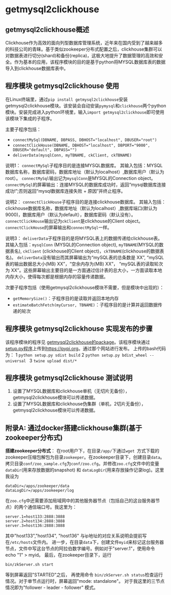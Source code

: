 # getmysql2clickhouse
##  getmysql2clickhouse概述

Clickhouse作为高效的面向列型数据库管理系统，近年来在国内受到了越来越多的科技公司的青睐。基于类似zookeeper分布式配置之后，clickhouse集群可以对数据表进行切分(shard)和备份(replica)，这极大地提升了数据管理的高效和安全。作为基本的应用，该程序模块的目的是基于python将MYSQL数据库表的数据导入到clickhouse数据库表中。

## 程序模块 getmysql2clickhouse 使用

在Linux终端里，通过````pip install getmysql2clickhouse````安装getmysql2clickhouse模块。该安装会自动安装````pymysql````和````clickhouse````两个python模块。安装完成进入python环境里，输入````import getmysql2clickhouse````即可使用该模块下集成的子程序。

主要子程序包括：
+ ````connectMySql(DBNAME, DBPASS, DBHOST="localhost", DBUSER="root")````
+ ````connectClickHouse(DBNAME, DBHOST="localhost", DBPORT="9000", DBUSER="default", DBPASS="")````
+ ````deliverData(mysqlConn, myTBNAME, ckClient, ckTBNAME)````

说明1：
````connectMySql````子程序目的是连接MYSQL数据库。
其输入包括：MYSQL数据库名称，数据库密码，数据库地址（默认为localhost）,数据库用户（默认为root）。
````connectMySql````输出记为````mysqlConn````是MYSQL的Connection object。 
````connectMySql````的屏幕输出：连接MYSQL的数据库成功时，返回“mysql数据库连接成功!”;否则返回“mysql数据库连接失败 + 原因”并终止程序。

说明2：
````connectClickHouse````子程序目的是连接clickhouse数据库。
其输入包括：clickhouse数据库名称，数据库地址（默认为localhost）,数据库端口(默认为9000)，数据库用户（默认为default），数据库密码（默认没有）。
````connectClickHouse````输出记为````ckClient````是clickhouse的Client object。
````connectClickHouse````的屏幕输出和````connectMySql````一样。

说明3：
````deliverData````子程序目的是将MYSQL表上的数据传递给clickhouse表。
其输入包括：````mysqlConn```` (MYSQL的Connection object), ````myTBNAME````(MYSQL的数据表名), ````ckClient```` (clickhouse的Client object)，````ckTBNAME````(clickhouse的数据表名)。
````deliverData````没有输出而其屏幕输出为“mySQL表的总条数是 XX”, “mySQL表的输出数据总大小(MB) XX”，“空余内存为(MB) XX”， “mySQL表的读取轮次为 XX”。这些屏幕输出主要目的是一方面通过估计表的总大小，一方面读取本地内存大小，使得每次都是根据内存的容量传递数据。

次要子程序包括（使用getmysql2clickhouse模块不需要，但是模块中出现的）：
+ ````getMemorySize()````：子程序目的是读取并返回本地内存
+ ````estimateBatchFetch(myCursor, TBNAME)````：子程序目的是计算并返回数据传递的轮次

## 程序模块 getmysql2clickhouse 实现发布的步骤

该程序模块的程序见 [getmysql2clickhouse的package](https://github.com/zhihaogong25/getmysql2clickhouse/blob/main/getmysql2clickhouse/__init__.py)。该程序模块通过[setup.py程序](https://github.com/zhihaogong25/getmysql2clickhouse/blob/main/setup.py)上传到<https://pypi.org>。通过那个网站进行发布。
上传的bash代码为： 1 ````python setup.py sdist build```` 2 ````python setup.py bdist_wheel --universal ```` 3 ````twine upload dist/*````

## 程序模块 getmysql2clickhouse 测试说明

1. 设置了MYSQL数据库和clickhouse单机（无切片无备份），getmysql2clickhouse模块可以传递数据。
2. 设置了MYSQL数据库和clickhouse伪集群（单机，2切片无备份），getmysql2clickhouse模块可以传递数据。

## 附录A: 通过docker搭建clickhouse集群(基于zookeeper分布式)
**搭建zookeeper分布式**： 在root用户下，在目录````/app/````下通过````wget ````方式下载的zookeeper压缩包解包为目录````zookeeper````。在zookeeper目录下，创建目录````data````。拷贝目录````conf/zoo_sample.cfg````为````conf/zoo.cfg````。并修改````zoo.cfg````文件中的变量 ````dataDir````(用来存放数据的snapshot) 和 ````dataLogDir````(用来存放操作记录log)。这里我设为
````
dataDir=/apps/zookeeper/data
dataLogDir=/apps/zookeeper/log
````
在````zoo.cfg````中还需要添加局域网中的其他服务器节点（包括自己的这台服务器节点）的两个通信端口号。我这里为：
````
server.1=host133:2888:3888
server.2=host134:2888:3888
server.3=host136:2888:3888
````
其中"host133","host134", "host136" 与ip地址的对应关系说明会提前写在````/etc/hosts````文件内。
进一步，在目录````data````下，创建文件````myid````来标记这台服务器节点，文件中写这台节点的阿拉伯数字编号。例如对于"server.1"，使用命令 echo "1" > myid。
最后，在zookeeper目录下，运行
````
bin/zkServer.sh start
````
等到屏幕返回"STARTED"之后， 再使用命令 ````bin/zkServer.sh status````检查运行情况。对于单节点运行时，屏幕返回"mode: standalone"。 对于我这里的三节点情况即为"follower - leader - follower" 模式。
 
